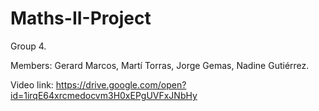 # Maths-II-Project

Group 4.

Members: Gerard Marcos, Martí Torras, Jorge Gemas, Nadine Gutiérrez.

Video link: https://drive.google.com/open?id=1irqE64xrcmedocvm3H0xEPgUVFxJNbHy
